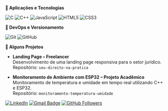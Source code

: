 **🌷 Aplicações e Tecnologias**

![C](https://img.shields.io/badge/-C-00599C?style=flat&logo=c&logoColor=white)
![C++](https://img.shields.io/badge/-C++-00599C?style=flat&logo=c%2B%2B&logoColor=white)
![JavaScript](https://img.shields.io/badge/-JavaScript-F7DF1E?style=flat&logo=javascript&logoColor=black)
![HTML5](https://img.shields.io/badge/-HTML5-E34F26?style=flat&logo=html5&logoColor=white)
![CSS3](https://img.shields.io/badge/-CSS3-1572B6?style=flat&logo=css3&logoColor=white)


**🌸 DevOps e Versionamento**

![Git](https://img.shields.io/badge/-Git-F05032?style=flat&logo=git&logoColor=white)
![GitHub](https://img.shields.io/badge/-GitHub-181717?style=flat&logo=github&logoColor=white)

**🌼 Alguns Projetos**

- **Landing Page – Freelancer**  
  Desenvolvimento de uma landing page responsiva para o setor jurídico.  
  Repositório: `seu-direito-na-pratica`

- **Monitoramento de Ambiente com ESP32 – Projeto Acadêmico**  
  Monitoramento de temperatura e umidade em tempo real utilizando C++ e ESP32.  
  Repositório: `monitoramento-temperatura-umidade`

[![LinkedIn](https://img.shields.io/badge/-LinkedIn-0077B5?style=flat&logo=linkedin&logoColor=white)](https://www.linkedin.com/in/luanarevbd/)
[![Gmail Badge](https://img.shields.io/badge/-luanarevbd@gmail.com-006bed?style=flat-square&logo=Gmail&logoColor=white&link=mailto:luanarevbd@gmail.com)](mailto:luanarevbd@gmail.com)
[![GitHub Followers](https://img.shields.io/github/followers/luarev?label=follow&style=social)](https://github.com/luarev)
